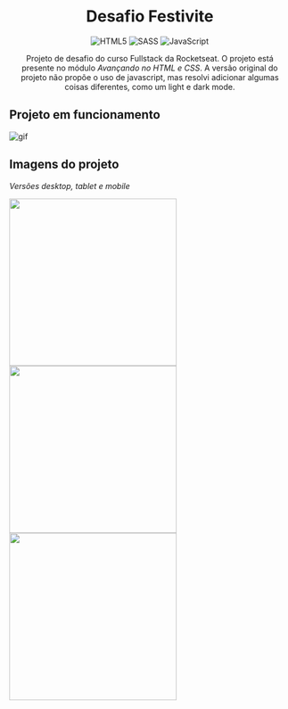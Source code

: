 <h1 align="center">Desafio Festivite</h1>

<div align="center">

![HTML5](https://img.shields.io/badge/html5-%23E34F26.svg?style=for-the-badge&logo=html5&logoColor=white)
![SASS](https://img.shields.io/badge/SASS-hotpink.svg?style=for-the-badge&logo=SASS&logoColor=white)
![JavaScript](https://img.shields.io/badge/javascript-%23323330.svg?style=for-the-badge&logo=javascript&logoColor=%23F7DF1E)
</div>

<p align="center">Projeto de desafio do curso Fullstack da Rocketseat. O projeto está presente no módulo <em>Avançando no HTML e CSS</em>. A versão original do projeto não propõe o uso de javascript, mas resolvi adicionar algumas coisas diferentes, como um light e dark mode.</p>

<h2>Projeto em funcionamento</h2>

![gif](./public/gifs/festivite.gif)

<h2>Imagens do projeto</h2>

<p><em>Versões desktop, tablet e mobile</em></p>

<img align="top" width="300px" src="./public/images/desktop.png">
<img align="top" width="300px" src="./public/images/tablet.png">
<img width="300px" src="./public/images/mobile.png">
